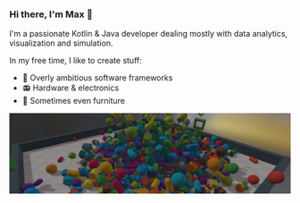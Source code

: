 ### Hi there, I'm Max 👋

I'm a passionate Kotlin & Java developer dealing mostly with data analytics, visualization and simulation.

In my free time, I like to create stuff:
- :steam_locomotive: Overly ambitious software frameworks
- :radio: Hardware & electronics
- :hammer: Sometimes even furniture

[![kool physics](banner.jpg)](https://fabmax.github.io/kool/kool-js/?demo=physics)
